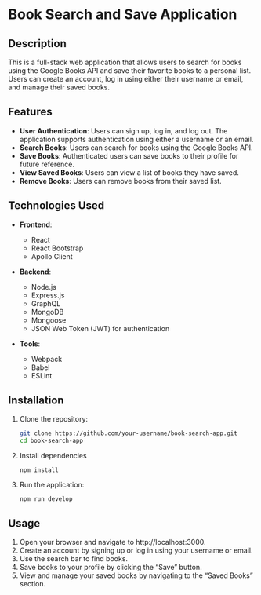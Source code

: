 # Book Search and Save Application

## Description

This is a full-stack web application that allows users to search for books using the Google Books API and save their favorite books to a personal list. Users can create an account, log in using either their username or email, and manage their saved books.

## Features

- **User Authentication**: Users can sign up, log in, and log out. The application supports authentication using either a username or an email.
- **Search Books**: Users can search for books using the Google Books API.
- **Save Books**: Authenticated users can save books to their profile for future reference.
- **View Saved Books**: Users can view a list of books they have saved.
- **Remove Books**: Users can remove books from their saved list.

## Technologies Used

- **Frontend**:
  - React
  - React Bootstrap
  - Apollo Client

- **Backend**:
  - Node.js
  - Express.js
  - GraphQL
  - MongoDB
  - Mongoose
  - JSON Web Token (JWT) for authentication

- **Tools**:
  - Webpack
  - Babel
  - ESLint

## Installation

1. Clone the repository:

   ```bash
   git clone https://github.com/your-username/book-search-app.git
   cd book-search-app
   ```

2. Install dependencies
    ```
    npm install
    ```

3. Run the application:
    ```
    npm run develop
    ```

## Usage

1.	Open your browser and navigate to http://localhost:3000.
2.	Create an account by signing up or log in using your username or email.
3.	Use the search bar to find books.
4.	Save books to your profile by clicking the “Save” button.
5.	View and manage your saved books by navigating to the “Saved Books” section.
